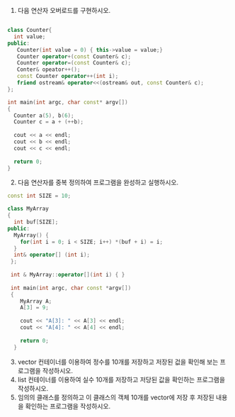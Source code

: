 1. 다음 연산자 오버로드를 구현하시오.

```c++

class Counter{
  int value;
public:
   Counter(int value = 0) { this->value = value;}
   Counter operator+(const Counter& c);
   Counter operator=(const Counter& c);
   Conter& opeator++();
   const Counter operator++(int i);
   friend ostream& operator<<(ostream& out, const Counter& c);
}; 

int main(int argc, char const* argv[])
{
  Counter a(5), b(6);
  Counter c = a + (++b);
  
  cout << a << endl;
  cout << b << endl;
  cout << c << endl;
  
  return 0;
}
```

2. 다음 연산자를 중복 정의하여 프로그램을 완성하고 실행하시오.

```c++
const int SIZE = 10;

class MyArray
{
  int buf[SIZE];
public:
  MyArray() {
    for(int i = 0; i < SIZE; i++) *(buf + i) = i;
  }
  int& operator[] (int i);
 };
 
 int & MyArray::operator[](int i) { }
 
 int main(int argc, char const *argv[])
 {
    MyArray A;
    A[3] = 9;
    
    cout << "A[3]: " << A[3] << endl;
    cout << "A[4]: " << A[4] << endl;
    
    return 0;
  }
  ```
  
  3. vector 컨테이너를 이용하여 정수를 10개를 저장하고 저장된 겂을 확인해 보는 프로그램을 작성하시오.
  4. list 컨테이너를 이용하여 실수 10개를 저장하고 저당된 값을 확인하는 프로그램을 작성하시오.
  5. 임의의 클래스를 정의하고 이 클래스의 객체 10개를 vector에 저장 후 저장된 내용을 확인하는 프로그램을 작성하시오.  
